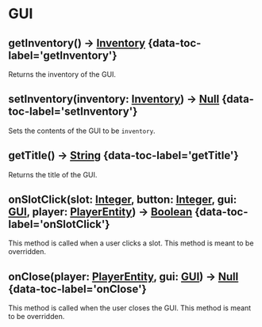 # GUI

[//]: # (See [Adding a Custom GUI]&#40;gui.md&#41; for more details.)

## getInventory() -> [Inventory](inventory.md) {data-toc-label='getInventory'}

Returns the inventory of the GUI.

## setInventory(inventory: [Inventory](inventory.md)) -> [Null](null.md) {data-toc-label='setInventory'}

Sets the contents of the GUI to be `inventory`.

## getTitle() -> [String](string.md) {data-toc-label='getTitle'}

Returns the title of the GUI.

## onSlotClick(slot: [Integer](integer.md), button: [Integer](integer.md), gui: [GUI](gui.md), player: [PlayerEntity](playerentity.md)) -> [Boolean](boolean.md) {data-toc-label='onSlotClick'}

This method is called when a user clicks a slot. This method is meant to be overridden.

## onClose(player: [PlayerEntity](playerentity.md), gui: [GUI](gui.md)) -> [Null](null.md) {data-toc-label='onClose'}

This method is called when the user closes the GUI. This method is meant to be overridden.

